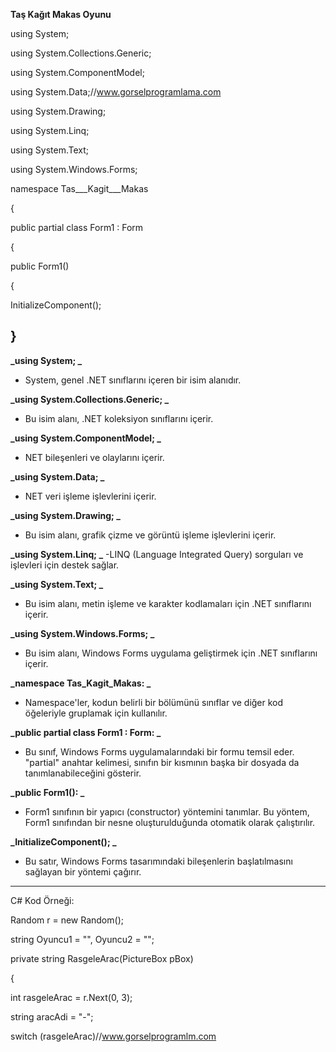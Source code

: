 **Taş Kağıt Makas Oyunu**

using System;
 
using System.Collections.Generic;
 
using System.ComponentModel;
 
using System.Data;//www.gorselprogramlama.com
 
using System.Drawing;
 
using System.Linq;
 
using System.Text;
 
using System.Windows.Forms;
 
namespace Tas___Kagit___Makas
 
{
 
public partial class Form1 : Form
 
{
 
public Form1()
 
{
 
InitializeComponent();
 
}
---
**_using System; _**
- System, genel .NET sınıflarını içeren bir isim alanıdır. 

**_using System.Collections.Generic; _**
- Bu isim alanı, .NET koleksiyon sınıflarını içerir. 

**_using System.ComponentModel; _**
- NET bileşenleri ve olaylarını içerir.

**_using System.Data; _**
- NET veri işleme işlevlerini içerir.

**_using System.Drawing; _**
- Bu isim alanı, grafik çizme ve görüntü işleme işlevlerini içerir.

**_using System.Linq; _**
-LINQ (Language Integrated Query) sorguları ve işlevleri için destek sağlar.

**_using System.Text; _**
- Bu isim alanı, metin işleme ve karakter kodlamaları için .NET sınıflarını içerir.

**_using System.Windows.Forms; _**
- Bu isim alanı, Windows Forms uygulama geliştirmek için .NET sınıflarını içerir.

**_namespace Tas_Kagit_Makas: _**
- Namespace'ler, kodun belirli bir bölümünü sınıflar ve diğer kod öğeleriyle gruplamak için kullanılır.

**_public partial class Form1 : Form: _**
- Bu sınıf, Windows Forms uygulamalarındaki bir formu temsil eder. "partial" anahtar kelimesi, sınıfın bir kısmının başka bir dosyada da tanımlanabileceğini gösterir.

**_public Form1(): _**
- Form1 sınıfının bir yapıcı (constructor) yöntemini tanımlar. Bu yöntem, Form1 sınıfından bir nesne oluşturulduğunda otomatik olarak çalıştırılır.

**_InitializeComponent(); _**

- Bu satır, Windows Forms tasarımındaki bileşenlerin başlatılmasını sağlayan bir yöntemi çağırır.

---

C# Kod Örneği:

Random r = new Random();
 
string Oyuncu1 = "", Oyuncu2 = "";
 
private string RasgeleArac(PictureBox pBox)
 
{
 
int rasgeleArac = r.Next(0, 3);
 
string aracAdi = "-";
 
switch (rasgeleArac)//www.gorselprogramlm.com






